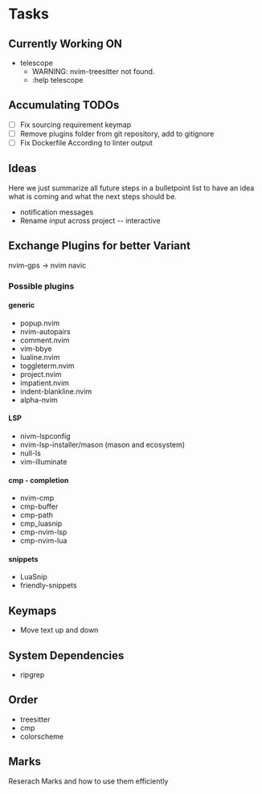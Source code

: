 # Tasks

## Currently Working ON

- telescope
  - WARNING: nvim-treesitter not found.
  - :help telescope

## Accumulating TODOs

- [ ] Fix sourcing requirement keymap
- [ ] Remove plugins folder from git repository, add to gitignore
- [ ] Fix Dockerfile According to linter output

## Ideas

Here we just summarize all future steps in a bulletpoint list to have an idea what is coming and what the next steps should be.

- notification messages
- Rename input across project -- interactive

## Exchange Plugins for better Variant

nvim-gps -> nvim navic

### Possible plugins

#### generic

- popup.nvim
- nvim-autopairs
- comment.nvim
- vim-bbye
- lualine.nvim
- toggleterm.nvim
- project.nvim
- impatient.nvim
- indent-blankline.nvim
- alpha-nvim

#### LSP

- nivm-lspconfig
- nvim-lsp-installer/mason (mason and ecosystem)
- null-ls
- vim-illuminate

#### cmp - completion

- nvim-cmp
- cmp-buffer
- cmp-path
- cmp_luasnip
- cmp-nvim-lsp
- cmp-nvim-lua

#### snippets

- LuaSnip
- friendly-snippets

## Keymaps

- Move text up and down

## System Dependencies

- ripgrep

## Order

- treesitter
- cmp
- colorscheme

## Marks

Reserach Marks and how to use them efficiently
